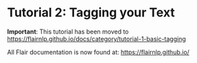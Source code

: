 # Tutorial 2: Tagging your Text

**Important**: This tutorial has been moved to https://flairnlp.github.io/docs/category/tutorial-1-basic-tagging

All Flair documentation is now found at: https://flairnlp.github.io/ 